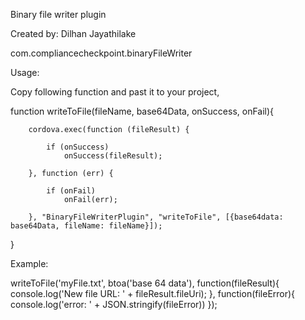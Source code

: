Binary file writer plugin

Created by: Dilhan Jayathilake 

com.compliancecheckpoint.binaryFileWriter

Usage:

Copy following function and past it to your project,

function writeToFile(fileName, base64Data, onSuccess, onFail){

        cordova.exec(function (fileResult) {

            if (onSuccess)
                onSuccess(fileResult);

        }, function (err) {

            if (onFail)
                onFail(err);

        }, "BinaryFileWriterPlugin", "writeToFile", [{base64data: base64Data, fileName: fileName}]);

}


Example:

writeToFile('myFile.txt', btoa('base 64 data'), function(fileResult){
	console.log('New file URL: ' + fileResult.fileUri);
},
function(fileError){
	console.log('error: ' + JSON.stringify(fileError))
});
